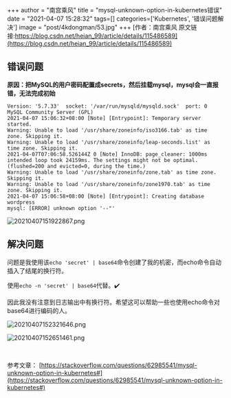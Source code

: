 +++
author = "南宫乘风"
title = "mysql-unknown-option-in-kubernetes错误"
date = "2021-04-07 15:28:32"
tags=[]
categories=['Kubernetes', '错误问题解决']
image = "post/4kdongman/53.jpg"
+++
[作者：南宫乘风   原文链接:https://blog.csdn.net/heian_99/article/details/115486589](https://blog.csdn.net/heian_99/article/details/115486589)

## **错误问题**

**原因：把MySQL的用户密码配置成secrets，然后挂载mysql，mysql会一直报错，无法完成初始**

```
Version: '5.7.33'  socket: '/var/run/mysqld/mysqld.sock'  port: 0  MySQL Community Server (GPL)
2021-04-07 15:06:32+08:00 [Note] [Entrypoint]: Temporary server started.
Warning: Unable to load '/usr/share/zoneinfo/iso3166.tab' as time zone. Skipping it.
Warning: Unable to load '/usr/share/zoneinfo/leap-seconds.list' as time zone. Skipping it.
2021-04-07T07:06:58.526144Z 0 [Note] InnoDB: page_cleaner: 1000ms intended loop took 24159ms. The settings might not be optimal. (flushed=200 and evicted=0, during the time.)
Warning: Unable to load '/usr/share/zoneinfo/zone.tab' as time zone. Skipping it.
Warning: Unable to load '/usr/share/zoneinfo/zone1970.tab' as time zone. Skipping it.
2021-04-07 15:06:58+08:00 [Note] [Entrypoint]: Creating database wordpress
mysql: [ERROR] unknown option '--"'
```

![20210407151922867.png](https://img-blog.csdnimg.cn/20210407151922867.png)

## 解决问题

问题是我使用该`echo 'secret' | base64`命令创建了我的机密，而echo命令自动插入了结尾的换行符。

使用`echo -n 'secret' | base64`代替。✔️

因此我没有注意到日志输出中有换行符。希望这可以帮助一些也使用echo命令对base64进行编码的人。

![20210407152321646.png](https://img-blog.csdnimg.cn/20210407152321646.png)

![20210407152651461.png](https://img-blog.csdnimg.cn/20210407152651461.png)

 

参考文章： [https://stackoverflow.com/questions/62985541/mysql-unknown-option-in-kubernetes#](https://stackoverflow.com/questions/62985541/mysql-unknown-option-in-kubernetes#)

 
